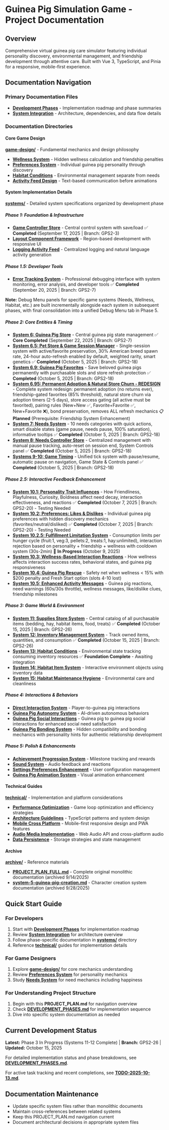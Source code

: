 # Guinea Pig Simulation Game - Project Documentation

## Overview
Comprehensive virtual guinea pig care simulator featuring individual personality discovery, environmental management, and friendship development through attentive care. Built with Vue 3, TypeScript, and Pinia for a responsive, mobile-first experience.

## Documentation Navigation

### Primary Documentation Files
- **[Development Phases](DEVELOPMENT_PHASES.md)** - Implementation roadmap and phase summaries
- **[System Integration](SYSTEM_INTEGRATION.md)** - Architecture, dependencies, and data flow details

### Documentation Directories

#### Core Game Design
**[game-design/](game-design/)** - Fundamental mechanics and design philosophy
- **[Wellness System](game-design/wellness-system.md)** - Hidden wellness calculation and friendship penalties
- **[Preferences System](game-design/preferences-system.md)** - Individual guinea pig personality through discovery
- **[Habitat Conditions](game-design/habitat-conditions.md)** - Environmental management separate from needs
- **[Activity Feed Design](game-design/activity-feed-design.md)** - Text-based communication before animations

#### System Implementation Details
**[systems/](systems/)** - Detailed system specifications organized by development phase

##### Phase 1: Foundation & Infrastructure
- **[Game Controller Store](systems/phase1/system-1-game-controller-store.md)** - Central control system with save/load ✅ **Completed** (September 17, 2025 | Branch: GPS2-3)
- **[Layout Component Framework](systems/phase1/system-2-layout-component-framework.md)** - Region-based development with responsive UI
- **[Logging Activity Feed](systems/phase1/system-3-logging-activity-feed.md)** - Centralized logging and natural language activity generation

##### Phase 1.5: Developer Tools
- **[Error Tracking System](systems/phase1/system-4-error-tracking.md)** - Professional debugging interface with system monitoring, error analysis, and developer tools ✅ **Completed** (September 20, 2025 | Branch: GPS2-7)

**Note:** Debug Menu panels for specific game systems (Needs, Wellness, Habitat, etc.) are built incrementally alongside each system in subsequent phases, with final consolidation into a unified Debug Menu tab in Phase 5.

##### Phase 2: Core Entities & Timing
- **[System 6: Guinea Pig Store](systems/phase2/system-6-guinea-pig-store.md)** - Central guinea pig state management ✅ **Core Completed** (September 22, 2025 | Branch: GPS2-7)
- **[System 6.5: Pet Store & Game Session Manager](systems/phase2/system-6.5-pet-store-manager.md)** - Single-session system with active/favorite preservation, 30% American breed spawn rate, 24-hour auto-refresh enabled by default, weighted rarity, smart genetics ✅ **Completed** (October 5, 2025 | Branch: GPS2-18)
- **[System 6.9: Guinea Pig Favorites](systems/phase2/system-6.9-guinea-pig-favorites.md)** - Save beloved guinea pigs permanently with purchasable slots and store refresh protection ✅ **Completed** (October 5, 2025 | Branch: GPS2-18)
- **[System 6.95: Permanent Adoption & Natural Store Churn - REDESIGN](systems/phase2/system-6.95-REDESIGN-permanent-adoption.md)** - Complete system redesign: permanent adoption (no returns ever), friendship-gated favorites (85% threshold), natural store churn via adoption timers (2-5 days), store access gating (all active must be favorited), pairing rules (New+New ✅, Favorite+Favorite ✅, New+Favorite ❌), bond preservation, removes ALL refresh mechanics 📋 **Planned** (Prerequisite: Friendship System Enhancement)
- **[System 7: Needs System](systems/phase2/system-7-needs-system.md)** - 10 needs categories with quick actions, smart disable states (game pause, needs pause, 100% saturation), informative tooltips ✅ **Completed** (October 5, 2025 | Branch: GPS2-18)
- **[System 8: Needs Controller Store](systems/phase2/system-8-needs-controller-store.md)** - Centralized management with manual pause tracking, auto-reset on session end, System Controls panel ✅ **Completed** (October 5, 2025 | Branch: GPS2-18)
- **[Systems 9-10: Game Timing](systems/phase2/system-9-10-game-timing.md)** - Unified tick system with pause/resume, automatic pause on navigation, Game State & Controls panel ✅ **Completed** (October 5, 2025 | Branch: GPS2-18)

##### Phase 2.5: Interactive Feedback Enhancement
- **[System 10.1: Personality Trait Influences](systems/phase2.5/system-10.1-personality-trait-influences.md)** - How Friendliness, Playfulness, Curiosity, Boldness affect need decay, interaction effectiveness, and reactions ✅ **Completed** (October 7, 2025 | Branch: GPS2-20) - Testing Needed
- **[System 10.2: Preferences: Likes & Dislikes](systems/phase2.5/system-10.2-preferences-likes-dislikes.md)** - Individual guinea pig preferences with hidden discovery mechanics (favorites/neutral/disliked) ✅ **Completed** (October 7, 2025 | Branch: GPS2-20) - Testing Needed
- **[System 10.2.5: Fulfillment Limitation System](systems/phase2.5/system-10.2.5-fulfillment-limitation.md)** - Consumption limits per hunger cycle (fruit:1, veg:3, pellets:2, treats:1, hay:unlimited), interaction rejection based on personality + friendship + wellness with cooldown system (30s-2min) 🚧 **In Progress** (October 9, 2025)
- **[System 10.3: Wellness-Based Interaction Reactions](systems/phase2.5/system-10.3-wellness-interaction-reactions.md)** - How wellness affects interaction success rates, behavioral states, and guinea pig responsiveness
- **[System 10.4: Guinea Pig Rescue](systems/phase2.5/system-10.4-guinea-pig-rescue.md)** - Safety net when wellness < 15% with $200 penalty and Fresh Start option (slots 4-10 lost)
- **[System 10.5: Enhanced Activity Messages](systems/phase2.5/system-10.5-enhanced-activity-messages.md)** - Guinea pig reactions, need warnings (60s/30s throttle), wellness messages, like/dislike clues, friendship milestones

##### Phase 3: Game World & Environment
- **[System 11: Supplies Store System](systems/phase3/system-11-supplies-store.md)** - Central catalog of all purchasable items (bedding, hay, habitat items, food, treats) ✅ **Completed** (October 15, 2025 | Branch: GPS2-26)
- **[System 12: Inventory Management System](systems/phase3/inventory-management-system.md)** - Track owned items, quantities, and consumption ✅ **Completed** (October 15, 2025 | Branch: GPS2-26)
- **[System 13: Habitat Conditions](systems/phase3/system-13-habitat-conditions.md)** - Environmental state tracking consuming inventory resources ✅ **Foundation Complete** - Awaiting integration
- **[System 14: Habitat Item System](systems/phase3/habitat-item-system.md)** - Interactive environment objects using inventory data
- **[System 15: Habitat Maintenance Hygiene](systems/phase3/habitat-maintenance-hygiene-system.md)** - Environmental care and cleanliness

##### Phase 4: Interactions & Behaviors
- **[Direct Interaction System](systems/phase4/direct-interaction-system.md)** - Player-to-guinea pig interactions
- **[Guinea Pig Autonomy System](systems/phase4/guinea-pig-autonomy-system.md)** - AI-driven autonomous behaviors
- **[Guinea Pig Social Interactions](systems/phase2/system-8.5-needs-integration-plan.md#phase-4-guinea-pig-social-interactions-2-3-days)** - Guinea pig to guinea pig social interactions for enhanced social need satisfaction
- **[Guinea Pig Bonding System](systems/phase4/guinea-pig-bonding-system.md)** - Hidden compatibility and bonding mechanics with personality hints for authentic relationship development

##### Phase 5: Polish & Enhancements
- **[Achievement Progression System](systems/phase5/achievement-progression-system.md)** - Milestone tracking and rewards
- **[Sound System](systems/phase5/sound-system.md)** - Audio feedback and reactions
- **[Settings Preferences Enhancement](systems/phase5/settings-preferences-enhancement.md)** - User configuration management
- **[Guinea Pig Animation System](systems/phase5/guinea-pig-animation-system.md)** - Visual animation enhancement

#### Technical Guides
**[technical/](technical/)** - Implementation and platform considerations
- **[Performance Optimization](technical/performance-optimization.md)** - Game loop optimization and efficiency strategies
- **[Architecture Guidelines](technical/architecture-guidelines.md)** - TypeScript patterns and system design
- **[Mobile Cross Platform](technical/mobile-cross-platform.md)** - Mobile-first responsive design and PWA features
- **[Audio Media Implementation](technical/audio-media-implementation.md)** - Web Audio API and cross-platform audio
- **[Data Persistence](technical/data-persistence.md)** - Storage strategies and state management

#### Archive
**[archive/](archive/)** - Reference materials
- **[PROJECT_PLAN_FULL.md](archive/PROJECT_PLAN_FULL.md)** - Complete original monolithic documentation (archived 9/14/2025)
- **[system-5-guinea-pig-creation.md](archive/system-5-guinea-pig-creation.md)** - Character creation system documentation (archived 9/28/2025)

## Quick Start Guide

### For Developers
1. Start with **[Development Phases](DEVELOPMENT_PHASES.md)** for implementation roadmap
2. Review **[System Integration](SYSTEM_INTEGRATION.md)** for architecture overview
3. Follow phase-specific documentation in **[systems/](systems/)** directory
4. Reference **[technical/](technical/)** guides for implementation details

### For Game Designers
1. Explore **[game-design/](game-design/)** for core mechanics understanding
2. Review **[Preferences System](game-design/preferences-system.md)** for personality mechanics
3. Study **[Needs System](systems/phase2/system-7-needs-system.md)** for need mechanics including happiness

### For Understanding Project Structure
1. Begin with this **PROJECT_PLAN.md** for navigation overview
2. Check **[DEVELOPMENT_PHASES.md](DEVELOPMENT_PHASES.md)** for implementation sequence
3. Dive into specific system documentation as needed

## Current Development Status
**Latest:** Phase 3 In Progress (Systems 11-12 Complete) | **Branch:** GPS2-26 | **Updated:** October 15, 2025

For detailed implementation status and phase breakdowns, see **[DEVELOPMENT_PHASES.md](DEVELOPMENT_PHASES.md)**.

For active task tracking and recent completions, see **[TODO-2025-10-13.md](TODO-2025-10-13.md)**.

## Documentation Maintenance
- Update specific system files rather than monolithic documents
- Maintain cross-references between related systems
- Keep this PROJECT_PLAN.md navigation current
- Document architectural decisions in appropriate system files